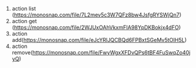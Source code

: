 1. action list (https://monosnap.com/file/7L2mev5c3W7QFz8bw4JsfgRYSWjQn7)
2. action get (https://monosnap.com/file/2WJUxOAhVkxmFIA98YpDKBokjx4dFO)
3. action add(https://monosnap.com/file/eJcYRlJQCBQd6FPBxtSGeMv5tOIH5L)
4. action remove(https://monosnap.com/file/FwyWgxXFDvQPs6tBF4FuSwqZo40jyQ)
